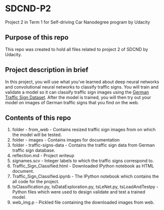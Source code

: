 # SDCND-P2
Project 2 in Term 1 for Self-driving Car Nanodegree program by Udacity

## Purpose of this repo
This repo was created to hold all files related to project 2 of SDCND by Udacity.

## Project description in brief
In this project, you will use what you've learned about deep neural networks and convolutional neural networks to classify traffic signs. You will train and validate a model so it can classify traffic sign images using the [German Traffic Sign Dataset](http://benchmark.ini.rub.de/?section=gtsrb&subsection=dataset). After the model is trained, you will then try out your model on images of German traffic signs that you find on the web.

## Contents of this repo
1. folder - from_web - Contains resized traffic sign images from on which the model will be tested.
2. folder - images - Contains images for documentation
3. folder - traffic-signs-data - Contains the traffic sign data from German traffic sign database.
4. reflection.md - Project writeup
5. signames.scv - Integer labels to which the traffic signs correspond to.
6. Traffic_Sign_Classified.html - Downloaded IPython notebook as HTML document.
7. Traffic_Sign_Classified.ipynb - The IPython notebook which contains the all code for the project.
8. tsClassification.py, tsDataExploration.py, tsLeNet.py, tsLoadAndTestpy - Python files which were used to design validate and test a trained model.
9. web_img.p - Pickled file containing the downloaded images from web.
